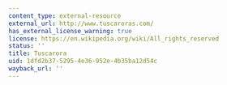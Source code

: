```yaml
---
content_type: external-resource
external_url: http://www.tuscaroras.com/
has_external_license_warning: true
license: https://en.wikipedia.org/wiki/All_rights_reserved
status: ''
title: Tuscarora
uid: 1dfd2b37-5295-4e36-952e-4b35ba12d54c
wayback_url: ''
---
```


